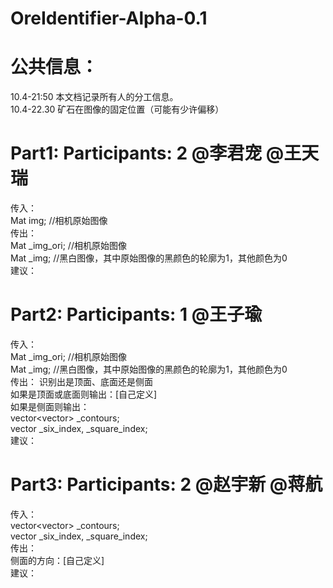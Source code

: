 # OreIdentifier-Alpha-0.1

# 公共信息：  
10.4-21:50 本文档记录所有人的分工信息。  
10.4-22.30 矿石在图像的固定位置（可能有少许偏移）  

# Part1: Participants: 2 @李君宠 @王天瑞  
传入：  
Mat img; //相机原始图像  
传出：  
Mat _img_ori; //相机原始图像  
Mat _img; //黑白图像，其中原始图像的黑颜色的轮廓为1，其他颜色为0   
建议：

# Part2: Participants: 1 @王子瑜  
传入：  
Mat _img_ori; //相机原始图像  
Mat _img; //黑白图像，其中原始图像的黑颜色的轮廓为1，其他颜色为0   
传出：
识别出是顶面、底面还是侧面  
	如果是顶面或底面则输出：[自己定义]  
	如果是侧面则输出：  
		vector<vector<Point>> _contours;  
		vector<int> _six_index, _square_index;  
建议：  

# Part3: Participants: 2 @赵宇新 @蒋航  
传入：     
vector<vector<Point>> _contours;  
vector<int> _six_index, _square_index;  
传出：  
侧面的方向：[自己定义]  
建议：  
